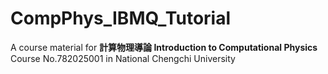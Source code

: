 # CompPhys_IBMQ_Tutorial

A course material for **計算物理導論 Introduction to Computational Physics**
Course No.782025001 in National Chengchi University
